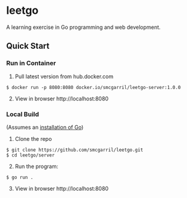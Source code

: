 # leetgo
A learning exercise in Go programming and web development.  

## Quick Start

### Run in Container

1. Pull latest version from hub.docker.com
  ```
  $ docker run -p 8080:8080 docker.io/smcgarril/leetgo-server:1.0.0
  ```

2. View in browser
  http://localhost:8080

### Local Build
(Assumes an [installation of Go](https://go.dev/doc/install))

1. Clone the repo
  ```
  $ git clone https://github.com/smcgarril/leetgo.git
  $ cd leetgo/server
  ```

2. Run the program:
  ```
  $ go run .
  ```

3. View in browser
  http://localhost:8080

